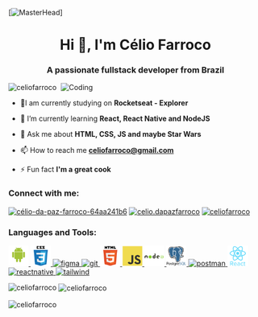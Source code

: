 [![MasterHead](https://i.pinimg.com/originals/2a/53/65/2a53651a35816f499270d8275fd5318f.gif)]
<h1 align="center">Hi 👋, I'm Célio Farroco</h1>
<h3 align="center">A passionate fullstack developer from Brazil</h3>
<img align="right" alt="Coding" width="400" src="https://media3.giphy.com/media/v1.Y2lkPTc5MGI3NjExMGMxMjgzOWM3M2ExYjc3ZjQzN2RmZjc2Zjc4MGFiYjA4NjdlNmJlMSZjdD1n/xTiIzJSKB4l7xTouE8/giphy.gif">
<p align="left"> <img src="https://komarev.com/ghpvc/?username=celiofarroco&label=Profile%20views&color=0e75b6&style=flat" alt="celiofarroco" /> </p>

- 🔭I am currently studying on **Rocketseat - Explorer**

- 🌱 I’m currently learning **React, React Native and NodeJS**

- 💬 Ask me about **HTML, CSS, JS and maybe Star Wars**

- 📫 How to reach me **celiofarroco@gmail.com**

- ⚡ Fun fact **I'm a great cook**

<h3 align="left">Connect with me:</h3>
<p align="left">
<a href="https://linkedin.com/in/célio-da-paz-farroco-64aa241b6" target="blank"><img align="center" src="https://raw.githubusercontent.com/rahuldkjain/github-profile-readme-generator/master/src/images/icons/Social/linked-in-alt.svg" alt="célio-da-paz-farroco-64aa241b6" height="30" width="40" /></a>
<a href="https://fb.com/celio.dapazfarroco" target="blank"><img align="center" src="https://raw.githubusercontent.com/rahuldkjain/github-profile-readme-generator/master/src/images/icons/Social/facebook.svg" alt="celio.dapazfarroco" height="30" width="40" /></a>
<a href="https://instagram.com/celiofarroco" target="blank"><img align="center" src="https://raw.githubusercontent.com/rahuldkjain/github-profile-readme-generator/master/src/images/icons/Social/instagram.svg" alt="celiofarroco" height="30" width="40" /></a>
</p>

<h3 align="left">Languages and Tools:</h3>
<p align="left"> <a href="https://developer.android.com" target="_blank" rel="noreferrer"> <img src="https://raw.githubusercontent.com/devicons/devicon/master/icons/android/android-original-wordmark.svg" alt="android" width="40" height="40"/> </a> <a href="https://www.w3schools.com/css/" target="_blank" rel="noreferrer"> <img src="https://raw.githubusercontent.com/devicons/devicon/master/icons/css3/css3-original-wordmark.svg" alt="css3" width="40" height="40"/> </a> <a href="https://www.figma.com/" target="_blank" rel="noreferrer"> <img src="https://www.vectorlogo.zone/logos/figma/figma-icon.svg" alt="figma" width="40" height="40"/> </a> <a href="https://git-scm.com/" target="_blank" rel="noreferrer"> <img src="https://www.vectorlogo.zone/logos/git-scm/git-scm-icon.svg" alt="git" width="40" height="40"/> </a> <a href="https://www.w3.org/html/" target="_blank" rel="noreferrer"> <img src="https://raw.githubusercontent.com/devicons/devicon/master/icons/html5/html5-original-wordmark.svg" alt="html5" width="40" height="40"/> </a> <a href="https://developer.mozilla.org/en-US/docs/Web/JavaScript" target="_blank" rel="noreferrer"> <img src="https://raw.githubusercontent.com/devicons/devicon/master/icons/javascript/javascript-original.svg" alt="javascript" width="40" height="40"/> </a> <a href="https://nodejs.org" target="_blank" rel="noreferrer"> <img src="https://raw.githubusercontent.com/devicons/devicon/master/icons/nodejs/nodejs-original-wordmark.svg" alt="nodejs" width="40" height="40"/> </a> <a href="https://www.postgresql.org" target="_blank" rel="noreferrer"> <img src="https://raw.githubusercontent.com/devicons/devicon/master/icons/postgresql/postgresql-original-wordmark.svg" alt="postgresql" width="40" height="40"/> </a> <a href="https://postman.com" target="_blank" rel="noreferrer"> <img src="https://www.vectorlogo.zone/logos/getpostman/getpostman-icon.svg" alt="postman" width="40" height="40"/> </a> <a href="https://reactjs.org/" target="_blank" rel="noreferrer"> <img src="https://raw.githubusercontent.com/devicons/devicon/master/icons/react/react-original-wordmark.svg" alt="react" width="40" height="40"/> </a> <a href="https://reactnative.dev/" target="_blank" rel="noreferrer"> <img src="https://reactnative.dev/img/header_logo.svg" alt="reactnative" width="40" height="40"/> </a> <a href="https://tailwindcss.com/" target="_blank" rel="noreferrer"> <img src="https://www.vectorlogo.zone/logos/tailwindcss/tailwindcss-icon.svg" alt="tailwind" width="40" height="40"/> </a> </p>

<p><img align="left" src="https://github-readme-stats.vercel.app/api/top-langs?username=celiofarroco&show_icons=true&locale=en&layout=compact" alt="celiofarroco" /></p>

<p>&nbsp;<img align="center" src="https://github-readme-stats.vercel.app/api?username=celiofarroco&show_icons=true&locale=en" alt="celiofarroco" /></p>

<p><img align="center" src="https://github-readme-streak-stats.herokuapp.com/?user=celiofarroco&" alt="celiofarroco" /></p>

